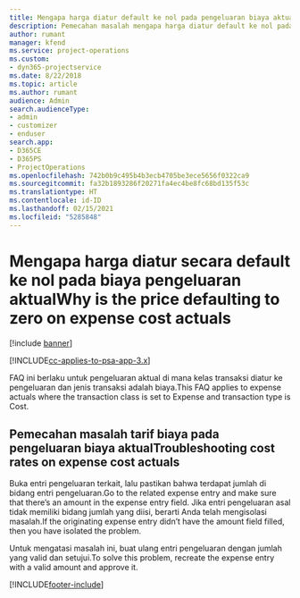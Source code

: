 ```yaml
---
title: Mengapa harga diatur default ke nol pada pengeluaran biaya aktual?
description: Pemecahan masalah mengapa harga diatur default ke nol pada pengeluaran biaya aktual.
author: rumant
manager: kfend
ms.service: project-operations
ms.custom:
- dyn365-projectservice
ms.date: 8/22/2018
ms.topic: article
ms.author: rumant
audience: Admin
search.audienceType:
- admin
- customizer
- enduser
search.app:
- D365CE
- D365PS
- ProjectOperations
ms.openlocfilehash: 742b0b9c495b4b3ecb4705be3ece5656f0322ca9
ms.sourcegitcommit: fa32b1893286f20271fa4ec4be8fc68bd135f53c
ms.translationtype: HT
ms.contentlocale: id-ID
ms.lasthandoff: 02/15/2021
ms.locfileid: "5285848"
---
```

# <a name="why-is-the-price-defaulting-to-zero-on-expense-cost-actuals"></a><span data-ttu-id="a9a27-103">Mengapa harga diatur secara default ke nol pada biaya pengeluaran aktual</span><span class="sxs-lookup"><span data-stu-id="a9a27-103">Why is the price defaulting to zero on expense cost actuals</span></span>

[!include [banner](../includes/psa-now-project-operations.md)]

[!INCLUDE[cc-applies-to-psa-app-3.x](../includes/cc-applies-to-psa-app-3x.md)]

<span data-ttu-id="a9a27-104">FAQ ini berlaku untuk pengeluaran aktual di mana kelas transaksi diatur ke pengeluaran dan jenis transaksi adalah biaya.</span><span class="sxs-lookup"><span data-stu-id="a9a27-104">This FAQ applies to expense actuals where the transaction class is set to Expense and transaction type is Cost.</span></span>

## <a name="troubleshooting-cost-rates-on-expense-cost-actuals"></a><span data-ttu-id="a9a27-105">Pemecahan masalah tarif biaya pada pengeluaran biaya aktual</span><span class="sxs-lookup"><span data-stu-id="a9a27-105">Troubleshooting cost rates on expense cost actuals</span></span>

<span data-ttu-id="a9a27-106">Buka entri pengeluaran terkait, lalu pastikan bahwa terdapat jumlah di bidang entri pengeluaran.</span><span class="sxs-lookup"><span data-stu-id="a9a27-106">Go to the related expense entry and make sure that there’s an amount in the expense entry field.</span></span> <span data-ttu-id="a9a27-107">Jika entri pengeluaran asal tidak memiliki bidang jumlah yang diisi, berarti Anda telah mengisolasi masalah.</span><span class="sxs-lookup"><span data-stu-id="a9a27-107">If the originating expense entry didn’t have the amount field filled, then you have isolated the problem.</span></span>
 
<span data-ttu-id="a9a27-108">Untuk mengatasi masalah ini, buat ulang entri pengeluaran dengan jumlah yang valid dan setujui.</span><span class="sxs-lookup"><span data-stu-id="a9a27-108">To solve this problem, recreate the expense entry with a valid amount and approve it.</span></span>


[!INCLUDE[footer-include](../includes/footer-banner.md)]